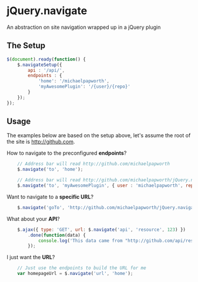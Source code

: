 jQuery.navigate
===============

An abstraction on site navigation wrapped up in a jQuery plugin

The Setup
---------

```js
$(document).ready(function() {
	$.navigateSetup({
		api : '/api/',
		endpoints : {
			'home': '/michaelpapworth',
			'myAwesomePlugin': '/{user}/{repo}'
		}
	});
});
```

Usage
-----

The examples below are based on the setup above, let's assume the root of the site is http://github.com.

How to navigate to the preconfigured **endpoints**?

```js
	// Address bar will read http://github.com/michaelpapworth
	$.navigate('to', 'home');

	// Address bar will read http://github.com/michaelpapworth/jQuery.navigate
	$.navigate('to', 'myAwesomePlugin', { user : 'michaelpapworth', repo : 'jQuery.navigate' });
```

Want to navigate to a **specific URL**?

```js
	$.navigate('goTo', 'http://github.com/michaelpapworth/jQuery.navigate');	
```

What about your **API**?

```js
	$.ajax({ type: 'GET', url: $.navigate('api', 'resource', 123) })
		.done(function(data) {
			console.log('This data came from "http://github.com/api/resource/123"');
		});
```

I just want the **URL**?

```js
	// Just use the endpoints to build the URL for me
	var homepageUrl = $.navigate('url', 'home');	
```
